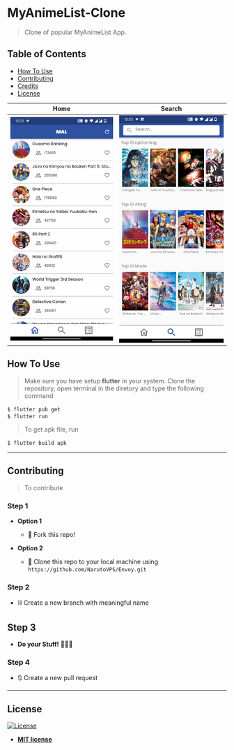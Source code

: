 # MyAnimeList-Clone

> Clone of popular MyAnimeList App.

## Table of Contents

-   [How To Use](#how-to-use)
-   [Contributing](#contributing)
-   [Credits](#credits)
-   [License](#license)

Home                      |  Search
:------------------------:|:-------------------------:
![](screenshot/home.jpg)  |  ![](screenshot/search.jpg)


## How To Use

> Make sure you have setup **flutter** in your system.
> Clone the repository, open terminal in the diretory and type the following command

```shell
$ flutter pub get
$ flutter run
```

> To get apk file, run

```shell
$ flutter build apk
```

---

## Contributing

> To contribute

### Step 1

-   **Option 1**

    -   🍴 Fork this repo!

-   **Option 2**
    -   👯 Clone this repo to your local machine using `https://github.com/NarutoVPS/Envoy.git`

### Step 2

-   ⛓ Create a new branch with meaningful name

## Step 3

-   **Do your Stuff!** 🔨🔨🔨

### Step 4

-   🔃 Create a new pull request

---

## License

[![License](http://img.shields.io/:license-mit-blue.svg?style=flat-square)](http://badges.mit-license.org)

-   **[MIT license](http://opensource.org/licenses/mit-license.php)**
